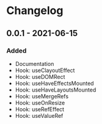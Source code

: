 # Changelog

## 0.0.1 - 2021-06-15

### Added

- Documentation
- Hook: useClayoutEffect
- Hook: useDOMRect
- Hook: useHaveEffectsMounted
- Hook: useHaveLayoutsMounted
- Hook: useMergeRefs
- Hook: useOnResize
- Hook: useRefEffect
- Hook: useValueRef

